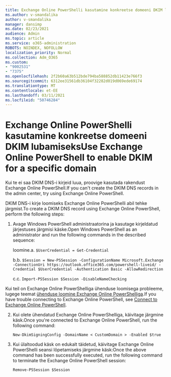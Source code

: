```yaml
---
title: Exchange Online PowerShelli kasutamine konkreetse domeeni DKIM lubamiseks
ms.author: v-smandalika
author: v-smandalika
manager: dansimp
ms.date: 02/23/2021
audience: Admin
ms.topic: article
ms.service: o365-administration
ROBOTS: NOINDEX, NOFOLLOW
localization_priority: Normal
ms.collection: Adm_O365
ms.custom:
- "9002531"
- "7375"
ms.openlocfilehash: 2f2b60a63b512bde794ba588852db11423e766f3
ms.sourcegitcommit: 6312ee31561db36104f32282d019d069ede69174
ms.translationtype: MT
ms.contentlocale: et-EE
ms.lasthandoff: 03/11/2021
ms.locfileid: "50746284"
---
```

# <a name="use-exchange-online-powershell-to-enable-dkim-for-a-specific-domain"></a><span data-ttu-id="fb65d-102">Exchange Online PowerShelli kasutamine konkreetse domeeni DKIM lubamiseks</span><span class="sxs-lookup"><span data-stu-id="fb65d-102">Use Exchange Online PowerShell to enable DKIM for a specific domain</span></span>

<span data-ttu-id="fb65d-103">Kui te ei saa DKIM DNS-i kirjeid luua, proovige kasutada rakendust Exchange Online PowerShell.</span><span class="sxs-lookup"><span data-stu-id="fb65d-103">If you can't create the DKIM DNS records in the admin center, try using Exchange Online PowerShell.</span></span> 

<span data-ttu-id="fb65d-104">DKIM DNS-i kirje loomiseks Exchange Online PowerShelli abil tehke järgmist.</span><span class="sxs-lookup"><span data-stu-id="fb65d-104">To create a DKIM DNS record using Exchange Online PowerShell, perform the following steps:</span></span>

1. <span data-ttu-id="fb65d-105">Avage Windows PowerShell administraatorina ja kasutage kirjeldatud järjestuses järgmisi käske.</span><span class="sxs-lookup"><span data-stu-id="fb65d-105">Open Windows PowerShell as an administrator and run the following commands in the described sequence:</span></span>

    <span data-ttu-id="fb65d-106">loomine.</span><span class="sxs-lookup"><span data-stu-id="fb65d-106">a.</span></span> `$UserCredential = Get-Credential`

    <span data-ttu-id="fb65d-107">b.</span><span class="sxs-lookup"><span data-stu-id="fb65d-107">b.</span></span> `$Session = New-PSSession -ConfigurationName Microsoft.Exchange -ConnectionUri https://outlook.office365.com/powershell-liveid/ -Credential $UserCredential -Authentication Basic -AllowRedirection`

    <span data-ttu-id="fb65d-108">c.</span><span class="sxs-lookup"><span data-stu-id="fb65d-108">c.</span></span> `Import-PSSession $Session -DisableNameChecking`
    
<span data-ttu-id="fb65d-109">Kui teil on Exchange Online PowerShelliga ühenduse loomisega probleeme, lugege teemat [ühenduse loomine Exchange Online PowerShelliga](https://docs.microsoft.com/powershell/exchange/connect-to-exchange-online-powershell).</span><span class="sxs-lookup"><span data-stu-id="fb65d-109">If you have trouble connecting to Exchange Online PowerShell, see [Connect to Exchange Online PowerShell](https://docs.microsoft.com/powershell/exchange/connect-to-exchange-online-powershell).</span></span>

2. <span data-ttu-id="fb65d-110">Kui olete ühendatud Exchange Online PowerShelliga, käivitage järgmine käsk.</span><span class="sxs-lookup"><span data-stu-id="fb65d-110">Once you're connected to Exchange Online PowerShell, run the following command:</span></span>

    `New-DkimSigningConfig -DomainName < CustomDomain > -Enabled $true`

3. <span data-ttu-id="fb65d-111">Kui ülaltoodud käsk on edukalt täidetud, käivitage Exchange Online PowerShelli seansi lõpetamiseks järgmine käsk:</span><span class="sxs-lookup"><span data-stu-id="fb65d-111">Once the above command has been successfully executed, run the following command to terminate the Exchange Online PowerShell session:</span></span>

    `Remove-PSSession $Session` 



